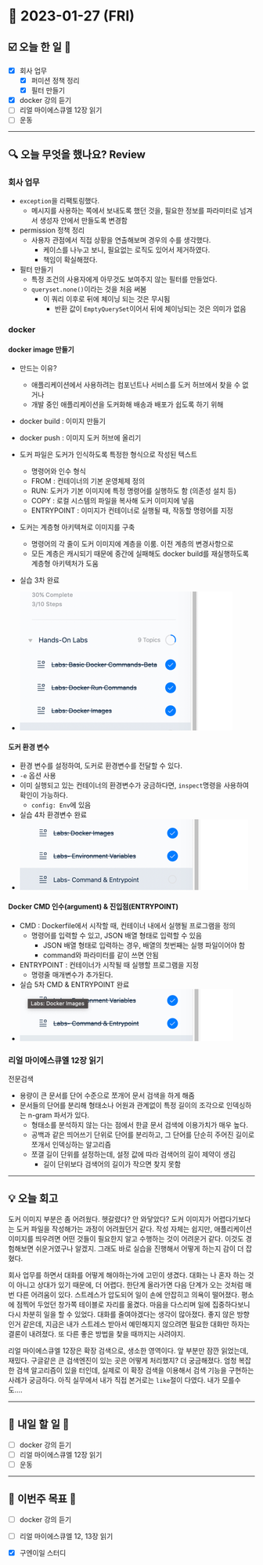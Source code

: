 # 📆 2023-01-27 (FRI)

## ☑️ 오늘 한 일 📑
- [x] 회사 업무 
  - [x] 퍼미션 정책 정리
  - [x] 필터 만들기 
- [x] docker 강의 듣기
- [ ] 리얼 마이에스큐엘 12장 읽기
- [ ] 운동

***

## 🔍️ 오늘 무엇을 했나요? Review

### 회사 업무
- `exception`을 리팩토링했다. 
  - 메시지를 사용하는 쪽에서 보내도록 했던 것을, 필요한 정보를 파라미터로 넘겨서 생성자 안에서 만들도록 변경함 
- permission 정책 정리 
  - 사용자 관점에서 직접 상황을 연출해보며 경우의 수를 생각했다. 
    - 케이스를 나누고 보니, 필요없는 로직도 있어서 제거하였다. 
    - 책임이 확실해졌다. 
- 필터 만들기
  - 특정 조건의 사용자에게 아무것도 보여주지 않는 필터를 만들었다. 
  - `queryset.none()`이라는 것을 처음 써봄 
    - 이 쿼리 이후로 뒤에 체이닝 되는 것은 무시됨 
      - 반환 값이 `EmptyQuerySet`이어서 뒤에 체이닝되는 것은 의미가 없음 
      
### docker
#### docker image 만들기 
  - 만드는 이유? 
    - 애플리케이션에서 사용하려는 컴포넌트나 서비스를 도커 허브에서 찾을 수 없거나
    - 개발 중인 애플리케이션을 도커화해 배송과 배포가 쉽도록 하기 위해 
  - docker build : 이미지 만들기 
  - docker push : 이미지 도커 허브에 올리기 
  - 도커 파일은 도커가 인식하도록 특정한 형식으로 작성된 텍스트 
    - 명령어와 인수 형식
    - FROM : 컨테이너의 기본 운영체제 정의 
    - RUN: 도커가 기본 이미지에 특정 명령어를 실행하도 함 (의존성 설치 등)
    - COPY : 로컬 시스템의 파일을 복사해 도커 이미지에 넣음 
    - ENTRYPOINT : 이미지가 컨테이너로 실행될 때, 작동할 명령어를 지정 
  - 도커는 계층형 아키텍쳐로 이미지를 구축 
    - 명령어의 각 줄이 도커 이미지에 계층을 이룸. 이전 계층의 변경사항으로 
    - 모든 계층은 캐시되기 때문에 중간에 실패해도 docker build를 재실행하도록 계층형 아키텍처가 도움
    
- 실습 3차 완료 
- ![img.png](../../img/docker_handson_3.png)

#### 도커 환경 변수 
  - 환경 변수를 설정하여, 도커로 환경변수를 전달할 수 있다. 
  - `-e` 옵션 사용
  - 이미 실행되고 있는 컨테이너의 환경변수가 궁금하다면, `inspect`명령을 사용하여 확인이 가능하다. 
    - `config: Env`에 있음
- 실습 4차 환경변수 완료
- ![img.png](../../img/docker_handson_4.png)

#### Docker CMD 인수(argument) & 진입점(ENTRYPOINT)
- CMD : Dockerfile에서 시작할 때, 컨테이너 내에서 실행될 프로그램을 정의
  - 명령어를 입력할 수 있고, JSON 배열 형태로 입력할 수 있음
    - JSON 배열 형태로 입력하는 경우, 배열의 첫번째는 실행 파일이어야 함
    - command와 파라미터를 같이 쓰면 안됨
- ENTRYPOINT : 컨테이너가 시작될 때 실행할 프로그램을 지정 
  - 명령줄 매개변수가 추가된다. 
- 실습 5차 CMD & ENTRYPOINT 완료
- ![img.png](../../img/docker_handson_5.png)

### 리얼 마이에스큐엘 12장 읽기  
전문검색 
- 용량이 큰 문서를 단어 수준으로 쪼개어 문서 검색을 하게 해줌
- 문서들의 단어를 분리해 형태소나 어원과 관계없이 특정 길이의 조각으로 인덱싱하는 n-gram 파서가 있다. 
  - 형태소를 분석하지 않는 다는 점에서 한글 문서 검색에 이용가치가 매우 높다. 
  - 공백과 같은 띄어쓰기 단위로 단어를 분리하고, 그 단어를 단순히 주어진 길이로 쪼개서 인덱싱하는 알고리즘
  - 쪼갤 길이 단위를 설정하는데, 설정 값에 따라 검색어의 길이 제약이 생김
    - 길이 단위보다 검색어의 길이가 작으면 찾지 못함

***

## 💡 오늘 회고

도커 이미지 부분은 좀 어려웠다. 헷갈렸다? 안 와닿았다? 도커 이미지가 어렵다기보다는 도커 파일을 작성해가는 과정이 어려웠던거 같다. 
작성 자체는 쉽지만, 애플리케이션 이미지를 띄우려면 어떤 것들이 필요한지 알고 수행하는 것이 어려운거 같다. 이것도 경험해보면 쉬운거였구나 알겠지. 
그래도 바로 실습을 진행해서 어떻게 하는지 감이 더 잡혔다. 

회사 업무를 하면서 대화를 어떻게 해야하는가에 고민이 생겼다. 대화는 나 혼자 하는 것이 아니고 상대가 있기 때문에, 더 어렵다. 
한단계 올라가면 다음 단계가 오는 것처럼 매번 다른 어려움이 있다. 스트레스가 압도되어 일이 손에 안잡히고 의욕이 떨어졌다. 
평소에 점찍어 두었던 창가쪽 테이블로 자리를 옮겼다. 마음을 다스리며 일에 집중하다보니 다시 차분히 일을 할 수 있었다. 
대화를 줄여야겠다는 생각이 많아졌다. 좋지 않은 방향인거 같은데, 지금은 내가 스트레스 받아서 예민해지지 않으려면 필요한 대화만 하자는 결론이 내려졌다. 
또 다른 좋은 방법을 찾을 때까지는 사려야지. 

리얼 마이에스큐엘 12장은 확장 검색으로, 생소한 영역이다. 앞 부분만 잠깐 읽었는데, 재밌다. 구글같은 큰 검색엔진이 있는 곳은 어떻게 처리했지? 더 궁금해졌다. 
엄청 복잡한 검색 알고리즘이 있을 터인데, 실제로 이 확장 검색을 이용해서 검색 기능을 구현하는 사례가 궁금하다. 
아직 실무에서 내가 직접 본거로는 `like`절이 다였다. 내가 모를수도....

***

## 🎯 내일 할 일 🎯
- [ ] docker 강의 듣기
- [ ] 리얼 마이에스큐엘 12장 읽기
- [ ] 운동

***

## 🏁 이번주 목표 🏁
- [ ] docker 강의 듣기 
- [ ] 리얼 마이에스큐엘 12, 13장 읽기
- [x] 구엔이일 스터디
 